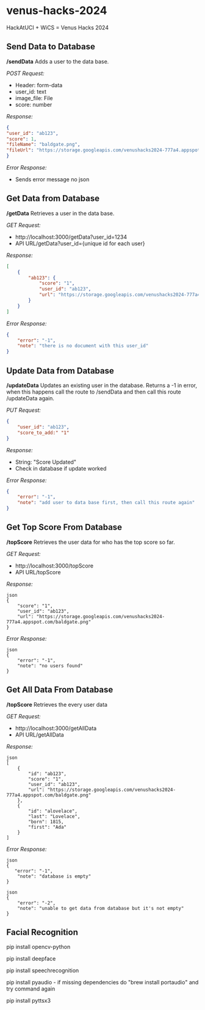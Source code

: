 
# venus-hacks-2024

HackAtUCI + WiCS = Venus Hacks 2024

## Send Data to Database
**/sendData**
Adds a user to the data base.

*POST Request:*
- Header: form-data
- user_id: text
- image_file: File
- score: number

*Response:*
```json
{
"user_id": "ab123",
"score": 1,
"fileName": "baldgate.png",
"fileUrl": "https://storage.googleapis.com/venushacks2024-777a4.appspot.com/baldgate.png"
}
```
*Error Response:*
- Sends error message no json

## Get Data from Database
**/getData**
Retrieves a user in the data base. 

*GET Request:*
- http://localhost:3000/getData?user_id=1234
- API URL/getData?user_id={unique id for each user}

*Response:*
```json
[
    {
        "ab123": {
            "score": "1",
            "user_id": "ab123",
            "url": "https://storage.googleapis.com/venushacks2024-777a4.appspot.com/baldgate.png"
        }
    }
]
```
*Error Response:* 
```json
{
    "error": "-1",
    "note": "there is no document with this user_id"
}
```

## Update Data from Database
**/updateData**
Updates an existing user in the database. Returns a -1 in error, when this happens call the route to /sendData and then call this route /updateData again.

*PUT Request:*
```json
{
    "user_id": "ab123",
    "score_to_add:" "1"
}
```

*Response:*
- String: "Score Updated"
- Check in database if update worked

*Error Response:*
```json
{
    "error": "-1",
    "note": "add user to data base first, then call this route again"
}
```

## Get Top Score From Database
**/topScore**
Retrieves the user data for who has the top score so far.

*GET Request:*
- http://localhost:3000/topScore
- API URL/topScore

*Response:*
```
json
{
    "score": "1",
    "user_id": "ab123",
    "url": "https://storage.googleapis.com/venushacks2024-777a4.appspot.com/baldgate.png"
}
```

*Error Response:*
```
json
{
    "error": "-1",
    "note": "no users found"
}
```
## Get All Data From Database
**/topScore**
Retrieves the every user data

*GET Request:*
- http://localhost:3000/getAllData
- API URL/getAllData

*Response:*
```
json
[
    {
        "id": "ab123",
        "score": "1",
        "user_id": "ab123",
        "url": "https://storage.googleapis.com/venushacks2024-777a4.appspot.com/baldgate.png"
    },
    {
        "id": "alovelace",
        "last": "Lovelace",
        "born": 1815,
        "first": "Ada"
    }
]
```

*Error Response:*
```
json 
{
   "error": "-1",
    "note": "database is empty"
}
```

```
json
{
    "error": "-2",
    "note": "unable to get data from database but it's not empty"
}
```

## Facial Recognition
pip install opencv-python

pip install deepface

pip install speechrecognition

pip install pyaudio
    - if missing dependencies do "brew install portaudio" and try command again

pip install pyttsx3